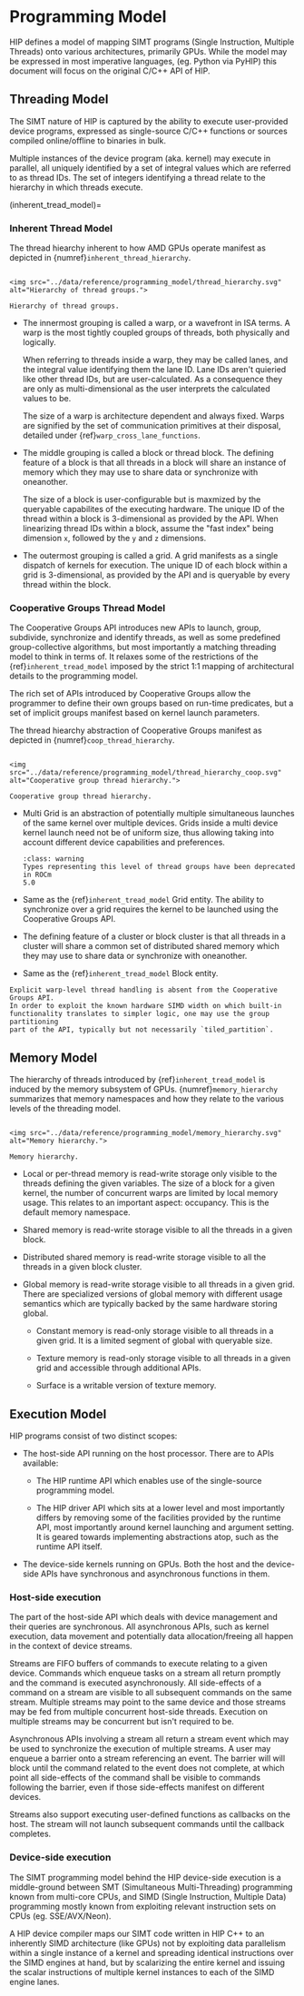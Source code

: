# Programming Model

HIP defines a model of mapping SIMT programs (Single Instruction, Multiple
Threads) onto various architectures, primarily GPUs. While the model may be
expressed in most imperative languages, (eg. Python via PyHIP) this document
will focus on the original C/C++ API of HIP.

## Threading Model

The SIMT nature of HIP is captured by the ability to execute user-provided
device programs, expressed as single-source C/C++ functions or sources compiled
online/offline to binaries in bulk.

Multiple instances of the device program (aka. kernel) may execute in parallel,
all uniquely identified by a set of integral values which are referred to as
thread IDs. The set of integers identifying a thread relate to the hierarchy in
which threads execute.

(inherent_tread_model)=

### Inherent Thread Model

The thread hiearchy inherent to how AMD GPUs operate manifest as depicted in
{numref}`inherent_thread_hierarchy`.

```{figure-md} inherent_thread_hierarchy

<img src="../data/reference/programming_model/thread_hierarchy.svg" alt="Hierarchy of thread groups.">

Hierarchy of thread groups.
```

- The innermost grouping is called a warp, or a wavefront in ISA terms. A warp
  is the most tightly coupled groups of threads, both physically and logically.

  When referring to threads inside a warp, they may be called lanes, and the
  integral value identifying them the lane ID. Lane IDs aren't quieried like
  other thread IDs, but are user-calculated. As a consequence they are only as
  multi-dimensional as the user interprets the calculated values to be.

  The size of a warp is architecture dependent and always fixed. Warps are
  signified by the set of communication primitives at their disposal, detailed
  under {ref}`warp_cross_lane_functions`.

- The middle grouping is called a block or thread block. The defining feature
  of a block is that all threads in a block will share an instance of memory
  which they may use to share data or synchronize with oneanother.

  The size of a block is user-configurable but is maxmized by the queryable
  capabilites of the executing hardware. The unique ID of the thread within a
  block is 3-dimensional as provided by the API. When linearizing thread IDs
  within a block, assume the "fast index" being dimension `x`, followed by the
  `y` and `z` dimensions.

- The outermost grouping is called a grid. A grid manifests as a single
  dispatch of kernels for execution. The unique ID of each block within a grid
  is 3-dimensional, as provided by the API and is queryable by every thread
  within the block.

### Cooperative Groups Thread Model

The Cooperative Groups API introduces new APIs to launch, group, subdivide,
synchronize and identify threads, as well as some predefined group-collective
algorithms, but most importantly a matching threading model to think in terms
of. It relaxes some of the restrictions of the {ref}`inherent_tread_model`
imposed by the strict 1:1 mapping of architectural details to the programming
model.

The rich set of APIs introduced by Cooperative Groups allow the programmer
to define their own groups based on run-time predicates, but a set of implicit
groups manifest based on kernel launch parameters.

The thread hiearchy abstraction of Cooperative Groups manifest as depicted in
{numref}`coop_thread_hierarchy`.

```{figure-md} coop_thread_hierarchy

<img src="../data/reference/programming_model/thread_hierarchy_coop.svg" alt="Cooperative group thread hierarchy.">

Cooperative group thread hierarchy.
```

- Multi Grid is an abstraction of potentially multiple simultaneous launches of
  the same kernel over multiple devices. Grids inside a multi device kernel
  launch need not be of uniform size, thus allowing taking into account
  different device capabilities and preferences.

  ```{admonition} Deprecation
  :class: warning
  Types representing this level of thread groups have been deprecated in ROCm
  5.0
  ```

- Same as the {ref}`inherent_tread_model` Grid entity. The ability to
  synchronize over a grid requires the kernel to be launched using the
  Cooperative Groups API.

- The defining feature of a cluster or block cluster is that all threads in a
  cluster will share a common set of distributed shared memory which they may
  use to share data or synchronize with oneanother.

- Same as the {ref}`inherent_tread_model` Block entity.

```{note}
Explicit warp-level thread handling is absent from the Cooperative Groups API.
In order to exploit the known hardware SIMD width on which built-in
functionality translates to simpler logic, one may use the group partitioning
part of the API, typically but not necessarily `tiled_partition`.
```

## Memory Model

The hierarchy of threads introduced by {ref}`inherent_tread_model` is induced
by the memory subsystem of GPUs. {numref}`memory_hierarchy` summarizes that memory namespaces and
how they relate to the various levels of the threading model.

```{figure-md} memory_hierarchy

<img src="../data/reference/programming_model/memory_hierarchy.svg" alt="Memory hierarchy.">

Memory hierarchy.
```

- Local or per-thread memory is read-write storage only visible to the
  threads defining the given variables. The size of a block for a given kernel,
  the number of concurrent warps are limited by local memory usage.
  This relates to an important aspect: occupancy. This is the default memory
  namespace.

- Shared memory is read-write storage visible to all the threads in a given
  block.

- Distributed shared memory is read-write storage visible to all the threads
  in a given block cluster.

- Global memory is read-write storage visible to all threads in a given grid.
  There are specialized versions of global memory with different usage
  semantics which are typically backed by the same hardware storing global.

  - Constant memory is read-only storage visible to all threads in a given
    grid. It is a limited segment of global with queryable size.

  - Texture memory is read-only storage visible to all threads in a given grid
    and accessible through additional APIs.

  - Surface is a writable version of texture memory.

## Execution Model

HIP programs consist of two distinct scopes:

- The host-side API running on the host processor. There are to APIs available:

  - The HIP runtime API which enables use of the single-source programming
    model.

  - The HIP driver API which sits at a lower level and most importantly differs
    by removing some of the facilities provided by the runtime API, most
    importantly around kernel launching and argument setting. It is geared
    towards implementing abstractions atop, such as the runtime API itself.

- The device-side kernels running on GPUs. Both the host and the device-side
  APIs have synchronous and asynchronous functions in them.

### Host-side execution

The part of the host-side API which deals with device management and their
queries are synchronous. All asynchronous APIs, such as kernel execution, data
movement and potentially data allocation/freeing all happen in the context of
device streams.

Streams are FIFO buffers of commands to execute relating to a given device.
Commands which enqueue tasks on a stream all return promptly and the command is
executed asynchronously. All side-effects of a command on a stream are visible
to all subsequent commands on the same stream. Multiple streams may point to
the same device and those streams may be fed from multiple concurrent host-side
threads. Execution on multiple streams may be concurrent but isn't required to
be.

Asynchronous APIs involving a stream all return a stream event which may be
used to synchronize the execution of multiple streams. A user may enqueue a
barrier onto a stream referencing an event. The barrier will will block until
the command related to the event does not complete, at which point all
side-effects of the command shall be visible to commands following the barrier,
even if those side-effects manifest on different devices.

Streams also support executing user-defined functions as callbacks on the host.
The stream will not launch subsequent commands until the callback completes.

### Device-side execution

The SIMT programming model behind the HIP device-side execution is a
middle-ground between SMT (Simultaneous Multi-Threading) programming known from
multi-core CPUs, and SIMD (Single Instruction, Multiple Data) programming
mostly known from exploiting relevant instruction sets on CPUs (eg.
SSE/AVX/Neon).

A HIP device compiler maps our SIMT code written in HIP C++ to an inherently
SIMD architecture (like GPUs) not by exploiting data parallelism within a
single instance of a kernel and spreading identical instructions over the SIMD
engines at hand, but by scalarizing the entire kernel and issuing the scalar
instructions of multiple kernel instances to each of the SIMD engine lanes.
